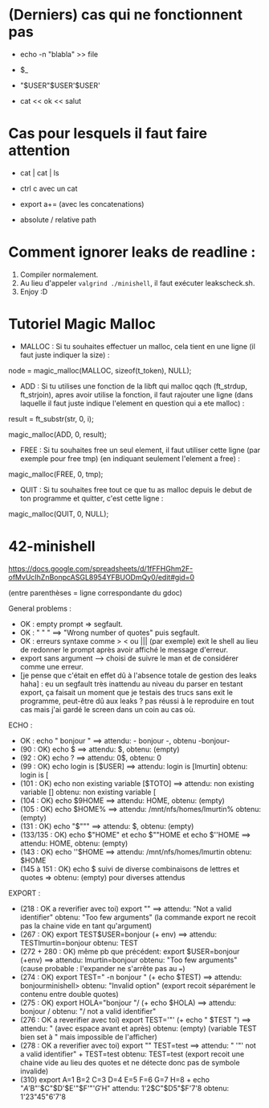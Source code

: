 # (Derniers) cas qui ne fonctionnent pas

* echo -n "blabla" >> file

* $_

* "$USER"$USER'$USER'

* cat << ok << salut

# Cas pour lesquels il faut faire attention

* cat | cat | ls 

* ctrl c avec un cat

* export a+= (avec les concatenations)

* absolute / relative path

# Comment ignorer leaks de readline :

1. Compiler normalement.
2. Au lieu d'appeler `valgrind ./minishell`, il faut exécuter leakscheck.sh.
3. Enjoy :D

# Tutoriel Magic Malloc

* MALLOC : Si tu souhaites effectuer un malloc, cela tient en une ligne (il faut juste indiquer la size) :

node = magic_malloc(MALLOC, sizeof(t_token), NULL);

* ADD : Si tu utilises une fonction de la libft qui malloc qqch (ft_strdup, ft_strjoin), apres avoir utilise la fonction, il faut rajouter une ligne (dans laquelle il faut juste indique l'element en question qui a ete malloc) :

result = ft_substr(str, 0, i);

magic_malloc(ADD, 0, result);

* FREE : Si tu souhaites free un seul element, il faut utiliser cette ligne (par exemple pour free tmp) (en indiquant seulement l'element a free) :

magic_malloc(FREE, 0, tmp);

* QUIT : Si tu souhaites free tout ce que tu as malloc depuis le debut de ton programme et quitter, c'est cette ligne :

magic_malloc(QUIT, 0, NULL);
# 42-minishell

https://docs.google.com/spreadsheets/d/1fFFHGhm2F-ofMvUcIhZnBonpcASGL8954YFBUODmQy0/edit#gid=0

(entre parenthèses = ligne correspondante du gdoc)

General problems :
- OK : empty prompt => segfault.
- OK : " " " ==> "Wrong number of quotes" puis segfault.
- OK : erreurs syntaxe comme > < ou ||| (par exemple) exit le shell au lieu de redonner le prompt après avoir affiché le message d'erreur.
- export sans argument --> choisi de suivre le man et de considérer comme une erreur.
- [je pense que c'était en effet dû à l'absence totale de gestion des leaks haha] : eu un segfault très inattendu au niveau du parser en testant export, ça faisait un moment que je testais des trucs sans exit le programme, peut-être dû aux leaks ? pas réussi à le reproduire en tout cas mais j'ai gardé le screen dans un coin au cas où.

ECHO : 
- OK : echo " bonjour " ==> attendu: - bonjour -, obtenu -bonjour-
- (90 : OK) echo $ ==> attendu: $, obtenu: (empty)
- (92 : OK) echo $?$ ==> attendu: 0$, obtenu: 0
- (99 : OK) echo login is [$USER] ==> 
    attendu: login is [lmurtin]
    obtenu: login is [
- (101 : OK) echo non existing variable [$TOTO] ==> 
    attendu: non existing variable []
    obtenu: non existing variable [
- (104 : OK) echo $9HOME ==> attendu: HOME, obtenu: (empty)
- (105 : OK) echo $HOME% ==> attendu: /mnt/nfs/homes/lmurtin%
                        obtenu: (empty)
- (131 : OK) echo "$""" ==> attendu: $, obtenu: (empty)
- (133/135 : OK) echo $"HOME" et echo $""HOME et echo $''HOME ==> 
    attendu: HOME, obtenu: (empty)
- (143 : OK) echo ''$HOME ==> attendu: /mnt/nfs/homes/lmurtin
                    obtenu: $HOME
- (145 à 151 : OK) echo $ suivi de diverse combinaisons de lettres et quotes => obtenu: (empty) pour diverses attendus

EXPORT :
- (218 : OK a reverifier avec toi) export "" ==> attendu: "Not a valid identifier"
                        obtenu: "Too few arguments" (la commande export ne recoit pas la chaine vide en tant qu'argument)
- (267 : OK) export TEST$USER=bonjour (+ env) ==>
    attendu: TESTlmurtin=bonjour
    obtenu: TEST
- (272 + 280 : OK) même pb que précédent: export $USER=bonjour (+env) ==>
    attendu: lmurtin=bonjour
    obtenu: "Too few arguments" (cause probable : l'expander ne s'arrête pas au `=`)
- (274 : OK) export TEST="       -n bonjour     " (+ echo $TEST) ==>
    attendu: bonjourminishell>
    obtenu: "Invalid option" (export recoit séparément le contenu entre double quotes)
- (275 : OK) export HOLA="bonjour   "/ (+ echo $HOLA) ==>
    attendu: bonjour /
    obtenu: "/ not a valid identifier"
- (276 : OK a reverifier avec toi) export TEST='"' (+ echo " $TEST ") ==>
    attendu:  " (avec espace avant et après)
    obtenu: (empty) (variable TEST bien set à " mais impossible de l'afficher)
- (278 : OK a reverifier avec toi) export "" TEST=test ==>
    attendu: " '"' not a valid identifier" + TEST=test
    obtenu: TEST=test (export recoit une chaine vide au lieu des quotes et ne détecte donc pas de symbole invalide)
- (310) export A=1 B=2 C=3 D=4 E=5 F=6 G=7 H=8
        + echo "$A'$B"'$C"$D'$E'"$F'"'$G'$H"
    attendu: 1'2$C"$D5"$F'7'8
    obtenu: 1'23"45"6'7'8
